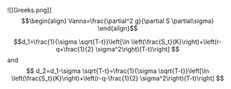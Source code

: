 ![[Greeks.png]]
$$\begin{align}
Vanna=\frac{\partial^2 g}{\partial S \partial\sigma}
\end{align}$$

$$d_1=\frac{1}{\sigma \sqrt{T-t}}\left[\ln \left(\frac{S_t}{K}\right)+\left(r-q+\frac{1}{2} \sigma^2\right)(T-t)\right]
$$
and
$$
d_2=d_1-\sigma \sqrt{T-t}=\frac{1}{\sigma \sqrt{T-t}}\left[\ln \left(\frac{S_t}{K}\right)+\left(r-q-\frac{1}{2} \sigma^2\right)(T-t)\right]
$$